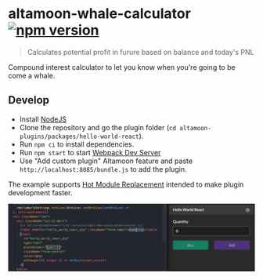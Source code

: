 # altamoon-whale-calculator [![npm version](https://badge.fury.io/js/altamoon-whale-calculator.svg)](https://badge.fury.io/js/altamoon-whale-calculator)

> Calculates potential profit in furure based on balance and today's PNL

Compound interest calculator to let you know when you're going to be come a whale.

## Develop

- Install [NodeJS](https://nodejs.org/en/)
- Clone the repository and go the plugin folder (`cd altamoon-plugins/packages/hello-world-react`).
- Run `npm ci` to install dependencies.
- Run `npm start` to start [Webpack Dev Server](https://webpack.js.org/configuration/dev-server/)
- Use "Add custom plugin" Altamoon feature and paste `http://localhost:8085/bundle.js` to add the plugin.

The example supports [Hot Module Replacement](https://webpack.js.org/concepts/hot-module-replacement/) intended to make plugin development faster.

![](https://raw.githubusercontent.com/Altamoon/altamoon-plugins/main/.assets/hmr.gif)
